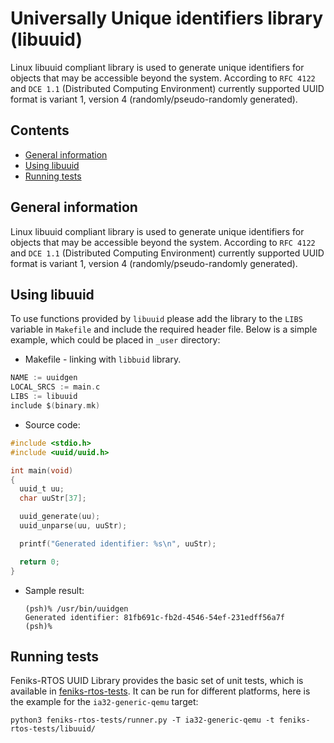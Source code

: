 # Universally Unique identifiers library (libuuid)

Linux libuuid compliant library is used to generate unique identifiers for objects that may be accessible
beyond the system.
According to `RFC 4122` and `DCE 1.1` (Distributed Computing Environment) currently supported UUID format is variant 1,
version 4 (randomly/pseudo-randomly generated).

## Contents

- [General information](#general-information)
- [Using libuuid](#using-libuuid)
- [Running tests](#running-tests)

## General information

Linux libuuid compliant library is used to generate unique identifiers for objects that may be accessible beyond the
system. According to `RFC 4122` and `DCE 1.1` (Distributed Computing Environment) currently supported UUID format is
variant 1, version 4 (randomly/pseudo-randomly generated).

## Using libuuid

To use functions provided by `libuuid` please add the library to the `LIBS` variable in `Makefile` and include the
required header file. Below is a simple example, which could be placed in `_user` directory:

- Makefile - linking with `libbuid` library.

```c
NAME := uuidgen
LOCAL_SRCS := main.c
LIBS := libuuid
include $(binary.mk)
```

- Source code:

```C
#include <stdio.h>
#include <uuid/uuid.h>

int main(void)
{
  uuid_t uu;
  char uuStr[37];

  uuid_generate(uu);
  uuid_unparse(uu, uuStr);

  printf("Generated identifier: %s\n", uuStr);

  return 0;
}
```

- Sample result:

  ```console
  (psh)% /usr/bin/uuidgen
  Generated identifier: 81fb691c-fb2d-4546-54ef-231edff56a7f
  (psh)%

  ```

## Running tests

  Feniks-RTOS UUID Library provides the basic set of unit tests, which is available in
  [feniks-rtos-tests](https://github.com/feniks-rtos/feniks-rtos-tests/tree/master).
  It can be run for different platforms, here is the example for the `ia32-generic-qemu` target:

  ```console
  python3 feniks-rtos-tests/runner.py -T ia32-generic-qemu -t feniks-rtos-tests/libuuid/
  ```
